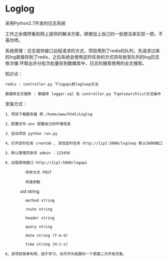 # Loglog
采用Python2.7开发的日志系统

工作之余偶然看到网上提供的解决方案，顺便加上自己的一些想法来实现一把，不喜勿喷。

系统原理：日志提供接口远程请求的方式，项目用到了redis的队列，先请求过来的log直接存到了redis，之后系统会使用定时任务的方式将存放至队列的log日志依次循
环取出并分批次批量存到数据库中，日志的搜索使用的全文搜索。

知识点：

    redis : controller.py 下logapi和logloop方法

    数据库全文搜索 : 数据库 logger.sql 及 controller.py 下getsearchlist方法操作

安装方式：

    1、项目下载服务器 例 /home/www/html/Loglog

    2、配置文件.env 配置自己的环境信息

    3、启动项目 python run.py 

    4、打开定时任务 crontab , 添加定时任务 http://{ip}:5000/logloop 默认5000端口 

    5、默认管理员账号 admin ：123456 

    6、远程调用接口 http://{ip}:5000/logapi
    
             传参方式 POST  

             传递参数

             uid string

             method string

             route string

             header string

             query string

             date string (Y-m-d)

             time string (H:i:s)

    6、该项目简单布局，适于学习，也可作为拓展的一个思路二次开发完善。
